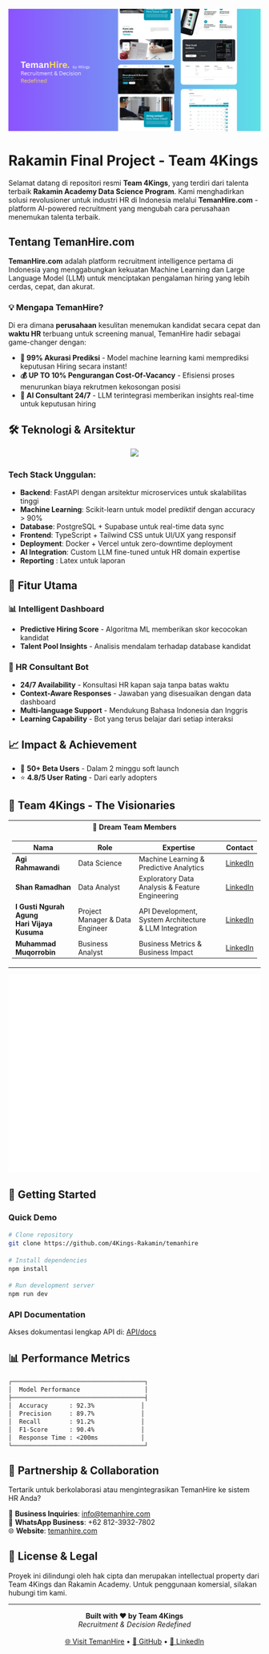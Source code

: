 [![banner1](bggit.png)](https://temanhire.com/)

# Rakamin Final Project - Team 4Kings

Selamat datang di repositori resmi **Team 4Kings**, yang terdiri dari talenta terbaik **Rakamin Academy Data Science Program**. Kami menghadirkan solusi revolusioner untuk industri HR di Indonesia melalui **TemanHire.com** - platform AI-powered recruitment yang mengubah cara perusahaan menemukan talenta terbaik.



## Tentang TemanHire.com

**TemanHire.com** adalah platform recruitment intelligence pertama di Indonesia yang menggabungkan kekuatan Machine Learning dan Large Language Model (LLM) untuk menciptakan pengalaman hiring yang lebih cerdas, cepat, dan akurat.

### 💡 Mengapa TemanHire?

Di era dimana **perusahaan** kesulitan menemukan kandidat secara cepat dan **waktu HR** terbuang untuk screening manual, TemanHire hadir sebagai game-changer dengan:

- **🎯 99% Akurasi Prediksi** - Model machine learning kami memprediksi keputusan Hiring secara instant!
- **💰 UP TO 10% Pengurangan Cost-Of-Vacancy** - Efisiensi proses menurunkan biaya rekrutmen kekosongan posisi
- **🤖 AI Consultant 24/7** - LLM terintegrasi memberikan insights real-time untuk keputusan hiring

## 🛠️ Teknologi & Arsitektur

<p align="center">
  <a href="https://skillicons.dev">
    <img src="https://skillicons.dev/icons?i=py,fastapi,sklearn,postgresql,supabase,typescript,tailwind,vercel,docker,latex" />
  </a>
</p>

### Tech Stack Unggulan:
- **Backend**: FastAPI dengan arsitektur microservices untuk skalabilitas tinggi
- **Machine Learning**: Scikit-learn untuk model prediktif dengan accuracy > 90%
- **Database**: PostgreSQL + Supabase untuk real-time data sync
- **Frontend**: TypeScript + Tailwind CSS untuk UI/UX yang responsif
- **Deployment**: Docker + Vercel untuk zero-downtime deployment
- **AI Integration**: Custom LLM fine-tuned untuk HR domain expertise
- **Reporting** : Latex untuk laporan

## 🌟 Fitur Utama

### 📊 Intelligent Dashboard
- **Predictive Hiring Score** - Algoritma ML memberikan skor kecocokan kandidat
- **Talent Pool Insights** - Analisis mendalam terhadap database kandidat

### 💬 HR Consultant Bot
- **24/7 Availability** - Konsultasi HR kapan saja tanpa batas waktu
- **Context-Aware Responses** - Jawaban yang disesuaikan dengan data dashboard
- **Multi-language Support** - Mendukung Bahasa Indonesia dan Inggris
- **Learning Capability** - Bot yang terus belajar dari setiap interaksi

## 📈 Impact & Achievement
- 👥 **50+ Beta Users** - Dalam 2 minggu soft launch
- ⭐ **4.8/5 User Rating** - Dari early adopters

## 👥 Team 4Kings - The Visionaries

<table align="center">
<tr><th>🌟 Dream Team Members</th></tr>
<tr><td>

|Nama | Role | Expertise | Contact |
|--|--|--|--|
| **Agi Rahmawandi** | Data Science | Machine Learning & Predictive Analytics | [LinkedIn](https://linkedin.com) |
| **Shan Ramadhan** | Data Analyst | Exploratory Data Analysis & Feature Engineering | [LinkedIn](https://linkedin.com) |
| **I Gusti Ngurah Agung <br> Hari Vijaya Kusuma** | Project Manager & Data Engineer | API Development, System Architecture <br> & LLM Integration | [LinkedIn](https://linkedin.com) |
| **Muhammad Muqorrobin** | Business Analyst | Business Metrics & Business Impact | [LinkedIn](https://linkedin.com) |

</td></tr>
</table>

<p align="center">
  <img src="https://raw.githubusercontent.com/4Kings-Rakamin/.github/refs/heads/main/.github/profile/github-metrics.svg" alt="Metrics">
</p>

## 🚀 Getting Started

### Quick Demo
```bash
# Clone repository
git clone https://github.com/4Kings-Rakamin/temanhire

# Install dependencies
npm install

# Run development server
npm run dev
```

### API Documentation
Akses dokumentasi lengkap API di: [API/docs](https://agunghari-temanhire-fix.hf.space/docs)

## 📊 Performance Metrics

```
┌─────────────────────────────────────┐
│  Model Performance                  │
├─────────────────────────────────────┤
│  Accuracy      : 92.3%             │
│  Precision     : 89.7%             │
│  Recall        : 91.2%             │
│  F1-Score      : 90.4%             │
│  Response Time : <200ms            │
└─────────────────────────────────────┘
```

## 🤝 Partnership & Collaboration

Tertarik untuk berkolaborasi atau mengintegrasikan TemanHire ke sistem HR Anda? 

📧 **Business Inquiries**: info@temanhire.com  
📱 **WhatsApp Business**: +62 812-3932-7802  
🌐 **Website**: [temanhire.com](https://temanhire.com)

## 📜 License & Legal

Proyek ini dilindungi oleh hak cipta dan merupakan intellectual property dari Team 4Kings dan Rakamin Academy. Untuk penggunaan komersial, silakan hubungi tim kami.

---

<p align="center">
  <b>Built with ❤️ by Team 4Kings</b><br>
  <i>Recruitment & Decision Redefined</i><br><br>
  <a href="https://temanhire.com">🌐 Visit TemanHire</a> • 
  <a href="https://github.com/4Kings-Rakamin">📂 GitHub</a> • 
  <a href="https://linkedin.com/company/temanhire">💼 LinkedIn</a>
</p>
